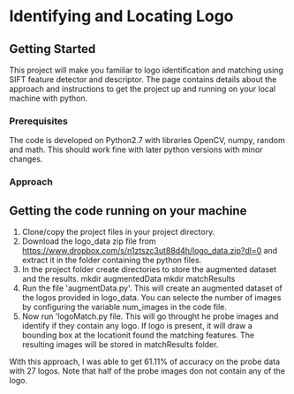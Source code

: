 # Identifying and Locating Logo

## Getting Started

This project will make you familiar to logo identification and matching using SIFT feature detector and descriptor. The page contains details about the approach and instructions to get the project up and running on your local machine with python.

### Prerequisites

The code is developed on Python2.7 with libraries OpenCV, numpy, random and math. This should work fine with later python versions with minor changes.

### Approach



## Getting the code running on your machine
1. Clone/copy the project files in your project directory.
2. Download the logo_data zip file from https://www.dropbox.com/s/n1ztszc3ut88d4h/logo_data.zip?dl=0 and extract it in the folder containing the python files.
3. In the project folder create directories to store the augmented dataset and the results.
    mkdir augmentedData
    mkdir matchResults
4. Run the file 'augmentData.py'. This will create an augmented dataset of the logos provided in logo_data. You can selecte the number of    images by configuring the variable num_images in the code file.
5. Now run 'logoMatch.py file. This will go throught he probe images and identify if they contain any logo. If logo is present, it will draw a bounding box at the locationit found the matching features. The resulting images will be stored in matchResults folder.

With this approach, I was able to get 61.11% of accuracy on the probe data with 27 logos. Note that half of the probe images don not contain any of the logo.
